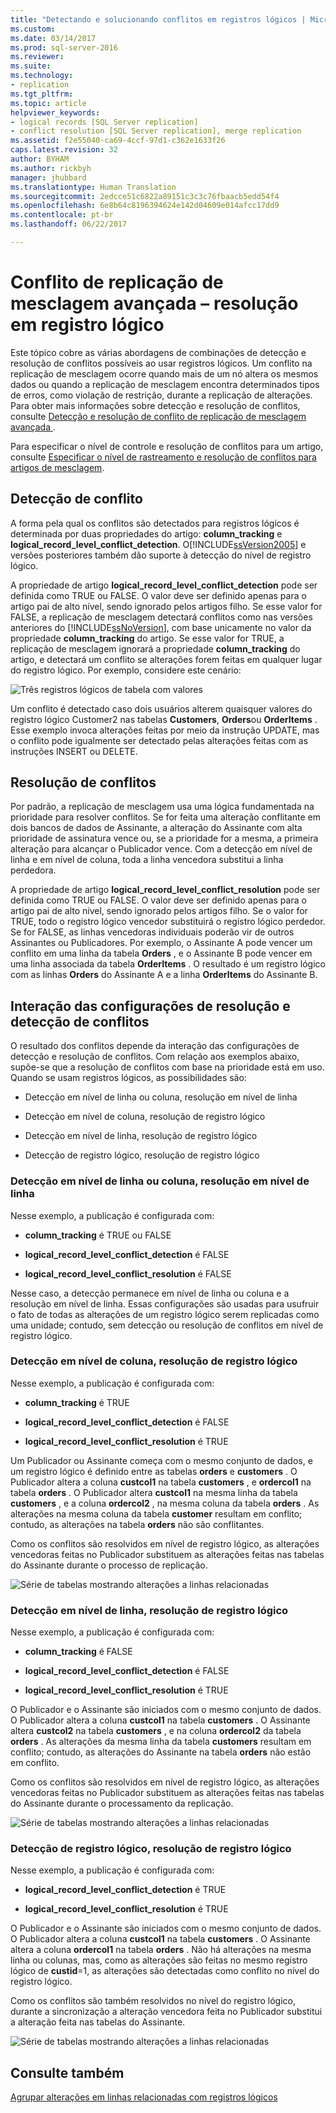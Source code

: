 ```yaml
---
title: "Detectando e solucionando conflitos em registros lógicos | Microsoft Docs"
ms.custom: 
ms.date: 03/14/2017
ms.prod: sql-server-2016
ms.reviewer: 
ms.suite: 
ms.technology:
- replication
ms.tgt_pltfrm: 
ms.topic: article
helpviewer_keywords:
- logical records [SQL Server replication]
- conflict resolution [SQL Server replication], merge replication
ms.assetid: f2e55040-ca69-4ccf-97d1-c362e1633f26
caps.latest.revision: 32
author: BYHAM
ms.author: rickbyh
manager: jhubbard
ms.translationtype: Human Translation
ms.sourcegitcommit: 2edcce51c6822a89151c3c3c76fbaacb5edd54f4
ms.openlocfilehash: 6e8b64c8196394624e142d04609e014afcc17dd9
ms.contentlocale: pt-br
ms.lasthandoff: 06/22/2017

---
```

# <a name="advanced-merge-replication-conflict---resolving-in-logical-record"></a>Conflito de replicação de mesclagem avançada – resolução em registro lógico
  Este tópico cobre as várias abordagens de combinações de detecção e resolução de conflitos possíveis ao usar registros lógicos. Um conflito na replicação de mesclagem ocorre quando mais de um nó altera os mesmos dados ou quando a replicação de mesclagem encontra determinados tipos de erros, como violação de restrição, durante a replicação de alterações. Para obter mais informações sobre detecção e resolução de conflitos, consulte [Detecção e resolução de conflito de replicação de mesclagem avançada ](../../../relational-databases/replication/merge/advanced-merge-replication-conflict-detection-and-resolution.md).  
  
 Para especificar o nível de controle e resolução de conflitos para um artigo, consulte [Especificar o nível de rastreamento e resolução de conflitos para artigos de mesclagem](../../../relational-databases/replication/publish/specify-the-conflict-tracking-and-resolution-level-for-merge-articles.md).  
  
## <a name="conflict-detection"></a>Detecção de conflito  
 A forma pela qual os conflitos são detectados para registros lógicos é determinada por duas propriedades do artigo: **column_tracking** e **logical_record_level_conflict_detection**. O[!INCLUDE[ssVersion2005](../../../includes/ssversion2005-md.md)] e versões posteriores também dão suporte à detecção do nível de registro lógico.  
  
 A propriedade de artigo **logical_record_level_conflict_detection** pode ser definida como TRUE ou FALSE. O valor deve ser definido apenas para o artigo pai de alto nível, sendo ignorado pelos artigos filho. Se esse valor for FALSE, a replicação de mesclagem detectará conflitos como nas versões anteriores do [!INCLUDE[ssNoVersion](../../../includes/ssnoversion-md.md)], com base unicamente no valor da propriedade **column_tracking** do artigo. Se esse valor for TRUE, a replicação de mesclagem ignorará a propriedade **column_tracking** do artigo, e detectará um conflito se alterações forem feitas em qualquer lugar do registro lógico. Por exemplo, considere este cenário:  
  
 ![Três registros lógicos de tabela com valores](../../../relational-databases/replication/merge/media/logical-records-05.gif "Três registros lógicos de tabela com valores")  
  
 Um conflito é detectado caso dois usuários alterem quaisquer valores do registro lógico Customer2 nas tabelas **Customers**, **Orders**ou **OrderItems** . Esse exemplo invoca alterações feitas por meio da instrução UPDATE, mas o conflito pode igualmente ser detectado pelas alterações feitas com as instruções INSERT ou DELETE.  
  
## <a name="conflict-resolution"></a>Resolução de conflitos  
 Por padrão, a replicação de mesclagem usa uma lógica fundamentada na prioridade para resolver conflitos. Se for feita uma alteração conflitante em dois bancos de dados de Assinante, a alteração do Assinante com alta prioridade de assinatura vence ou, se a prioridade for a mesma, a primeira alteração para alcançar o Publicador vence. Com a detecção em nível de linha e em nível de coluna, toda a linha vencedora substitui a linha perdedora.  
  
 A propriedade de artigo **logical_record_level_conflict_resolution** pode ser definida como TRUE ou FALSE. O valor deve ser definido apenas para o artigo pai de alto nível, sendo ignorado pelos artigos filho. Se o valor for TRUE, todo o registro lógico vencedor substituirá o registro lógico perdedor. Se for FALSE, as linhas vencedoras individuais poderão vir de outros Assinantes ou Publicadores. Por exemplo, o Assinante A pode vencer um conflito em uma linha da tabela **Orders** , e o Assinante B pode vencer em uma linha associada da tabela **OrderItems** . O resultado é um registro lógico com as linhas **Orders** do Assinante A e a linha **OrderItems** do Assinante B.  
  
## <a name="interaction-of-conflict-resolution-and-detection-settings"></a>Interação das configurações de resolução e detecção de conflitos  
 O resultado dos conflitos depende da interação das configurações de detecção e resolução de conflitos. Com relação aos exemplos abaixo, supõe-se que a resolução de conflitos com base na prioridade está em uso. Quando se usam registros lógicos, as possibilidades são:  
  
-   Detecção em nível de linha ou coluna, resolução em nível de linha  
  
-   Detecção em nível de coluna, resolução de registro lógico  
  
-   Detecção em nível de linha, resolução de registro lógico  
  
-   Detecção de registro lógico, resolução de registro lógico  
  
### <a name="row-or-column-level-detection-row-level-resolution"></a>Detecção em nível de linha ou coluna, resolução em nível de linha  
 Nesse exemplo, a publicação é configurada com:  
  
-   **column_tracking** é TRUE ou FALSE  
  
-   **logical_record_level_conflict_detection** é FALSE  
  
-   **logical_record_level_conflict_resolution** é FALSE  
  
 Nesse caso, a detecção permanece em nível de linha ou coluna e a resolução em nível de linha. Essas configurações são usadas para usufruir o fato de todas as alterações de um registro lógico serem replicadas como uma unidade; contudo, sem detecção ou resolução de conflitos em nível de registro lógico.  
  
### <a name="column-level-detection-logical-record-resolution"></a>Detecção em nível de coluna, resolução de registro lógico  
 Nesse exemplo, a publicação é configurada com:  
  
-   **column_tracking** é TRUE  
  
-   **logical_record_level_conflict_detection** é FALSE  
  
-   **logical_record_level_conflict_resolution** é TRUE  
  
 Um Publicador ou Assinante começa com o mesmo conjunto de dados, e um registro lógico é definido entre as tabelas **orders** e **customers** . O Publicador altera a coluna **custcol1** na tabela **customers** , e **ordercol1** na tabela **orders** . O Publicador altera **custcol1** na mesma linha da tabela **customers** , e a coluna **ordercol2** , na mesma coluna da tabela **orders** . As alterações na mesma coluna da tabela **customer** resultam em conflito; contudo, as alterações na tabela **orders** não são conflitantes.  
  
 Como os conflitos são resolvidos em nível de registro lógico, as alterações vencedoras feitas no Publicador substituem as alterações feitas nas tabelas do Assinante durante o processo de replicação.  
  
 ![Série de tabelas mostrando alterações a linhas relacionadas](../../../relational-databases/replication/merge/media/logical-records-06.gif "Série de tabelas mostrando alterações a linhas relacionadas")  
  
### <a name="row-level-detection-logical-record-resolution"></a>Detecção em nível de linha, resolução de registro lógico  
 Nesse exemplo, a publicação é configurada com:  
  
-   **column_tracking** é FALSE  
  
-   **logical_record_level_conflict_detection** é FALSE  
  
-   **logical_record_level_conflict_resolution** é TRUE  
  
 O Publicador e o Assinante são iniciados com o mesmo conjunto de dados. O Publicador altera a coluna **custcol1** na tabela **customers** . O Assinante altera **custcol2** na tabela **customers** , e na coluna **ordercol2** da tabela **orders** . As alterações da mesma linha da tabela **customers** resultam em conflito; contudo, as alterações do Assinante na tabela **orders** não estão em conflito.  
  
 Como os conflitos são resolvidos em nível de registro lógico, as alterações vencedoras feitas no Publicador substituem as alterações feitas nas tabelas do Assinante durante o processamento da replicação.  
  
 ![Série de tabelas mostrando alterações a linhas relacionadas](../../../relational-databases/replication/merge/media/logical-records-07.gif "Série de tabelas mostrando alterações a linhas relacionadas")  
  
### <a name="logical-record-detection-logical-record-resolution"></a>Detecção de registro lógico, resolução de registro lógico  
 Nesse exemplo, a publicação é configurada com:  
  
-   **logical_record_level_conflict_detection** é TRUE  
  
-   **logical_record_level_conflict_resolution** é TRUE  
  
 O Publicador e o Assinante são iniciados com o mesmo conjunto de dados. O Publicador altera a coluna **custcol1** na tabela **customers** . O Assinante altera a coluna **ordercol1** na tabela **orders** . Não há alterações na mesma linha ou colunas, mas, como as alterações são feitas no mesmo registro lógico de **custid**=1, as alterações são detectadas como conflito no nível do registro lógico.  
  
 Como os conflitos são também resolvidos no nível do registro lógico, durante a sincronização a alteração vencedora feita no Publicador substitui a alteração feita nas tabelas do Assinante.  
  
 ![Série de tabelas mostrando alterações a linhas relacionadas](../../../relational-databases/replication/merge/media/logical-records-08.gif "Série de tabelas mostrando alterações a linhas relacionadas")  
  
## <a name="see-also"></a>Consulte também  
 [Agrupar alterações em linhas relacionadas com registros lógicos](../../../relational-databases/replication/merge/group-changes-to-related-rows-with-logical-records.md)  
  
  
